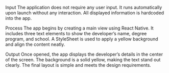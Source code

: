 Input
The application does not require any user input.
It runs automatically upon launch without any interaction.
All displayed information is hardcoded into the app.

Process
The app begins by creating a main view using React Native.
It includes three text elements to show the developer’s name, degree program, and school.
A StyleSheet is used to apply a yellow background and align the content neatly.

Output
Once opened, the app displays the developer’s details in the center of the screen.
The background is a solid yellow, making the text stand out clearly.
The final layout is simple and meets the design requirements.
